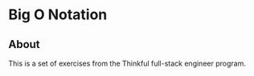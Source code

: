 # Big O Notation

## About

This is a set of exercises from the Thinkful full-stack engineer program.
